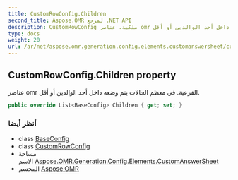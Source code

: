 ```yaml
---
title: CustomRowConfig.Children
second_title: Aspose.OMR لمرجع .NET API
description: CustomRowConfig ملكية. عناصر omr الفرعية. في معظم الحالات يتم وضعه داخل أحد الوالدين أو أقل.
type: docs
weight: 20
url: /ar/net/aspose.omr.generation.config.elements.customanswersheet/customrowconfig/children/
---
```

## CustomRowConfig.Children property

عناصر omr الفرعية. في معظم الحالات يتم وضعه داخل أحد الوالدين أو أقل.

```csharp
public override List<BaseConfig> Children { get; set; }
```

### أنظر أيضا

* class [BaseConfig](../../../aspose.omr.generation.config/baseconfig/)
* class [CustomRowConfig](../)
* مساحة الاسم [Aspose.OMR.Generation.Config.Elements.CustomAnswerSheet](../../customrowconfig/)
* المجسم [Aspose.OMR](../../../)


